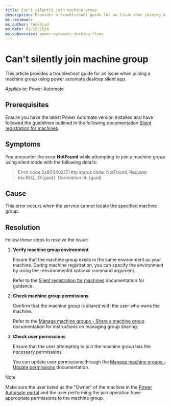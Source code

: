 ```yaml
---
title: Can't silently join machine group
description: Provides a troubleshoot guide for an issue when joining a machine group using power automate desktop silent app.
ms.reviewer: 
ms.author: fanedjad
ms.date: 01/12/2024
ms.subservice: power-automate-desktop-flows
---
```

# Can't silently join machine group

This article provides a troubleshoot guide for an issue when joining a machine group using power automate desktop silent app.

_Applies to:_ Power Automate 

## Prerequisites
Ensure you have the latest Power Automate version installed and have followed the guidelines outlined in the following documentation [Silent registration for machines](/machines-silent-registration#silently-join-a-machine-group).


## Symptoms
You encounter the error **NotFound** while attempting to join a machine group using silent mode with the following details:
> Error code:0x80040217.Http status code: NotFound. Request ids:REQ_ID:{guid}.
> Correlation id: {guid}

## Cause
This error occurs when the service cannot locate the specified machine group.

## Resolution
Follow these steps to resolve the issue:
1. **Verify machine group environment**

   Ensure that the machine group exists in the same environment as your machine. During machine registration, you can specify the environment by using the -environmentId optional command argument.

   Refer to the [Silent registration for machines](/machines-silent-registration#silently-join-a-machine-group) documentation for guidance.

2. **Check machine group permissions**
   
   Confirm that the machine group is shared with the user who owns the machine.
   
   Refer to the [Manage machine groups - Share a machine group](/manage-machine-groups#share-a-machine-group) documentation for instructions on managing group sharing.

3. **Check user permissions**

   Ensure that the user attempting to join the machine group has the necessary permissions.
  
   You can update user permissions through the [Manage machine groups - Update permissions](/manage-machine-groups#update-permissions-based-on-security-role) documentation.

> [!NOTE]
> Make sure the user listed as the "Owner" of the machine in the [Power Automate portal](make.powerautomate.com) and the user performing the join operation have appropriate permissions to the machine group.
